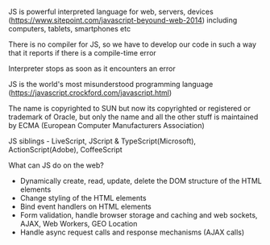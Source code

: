 JS is powerful interpreted language for web, servers, devices (https://www.sitepoint.com/javascript-beyound-web-2014) including computers, tablets, smartphones etc

There is no compiler for JS, so we have to develop our code in such a way that it reports if there is a compile-time error

Interpreter stops as soon as it encounters an error

JS is the world's most misunderstood programming language (https://javascript.crockford.com/javascript.html)

The name is copyrighted to SUN but now its copyrighted or registered or trademark of Oracle, but only the name and all the other stuff is maintained by ECMA (European Computer Manufacturers Association)

JS siblings - LiveScript, JScript & TypeScript(Microsoft), ActionScript(Adobe), CoffeeScript

What can JS do on the web?
- Dynamically create, read, update, delete the DOM structure of the HTML elements
- Change styling of the HTML elements
- Bind event handlers on HTML elements
- Form validation, handle browser storage and caching and web sockets, AJAX, Web Workers, GEO Location
- Handle async request calls and response mechanisms (AJAX calls)